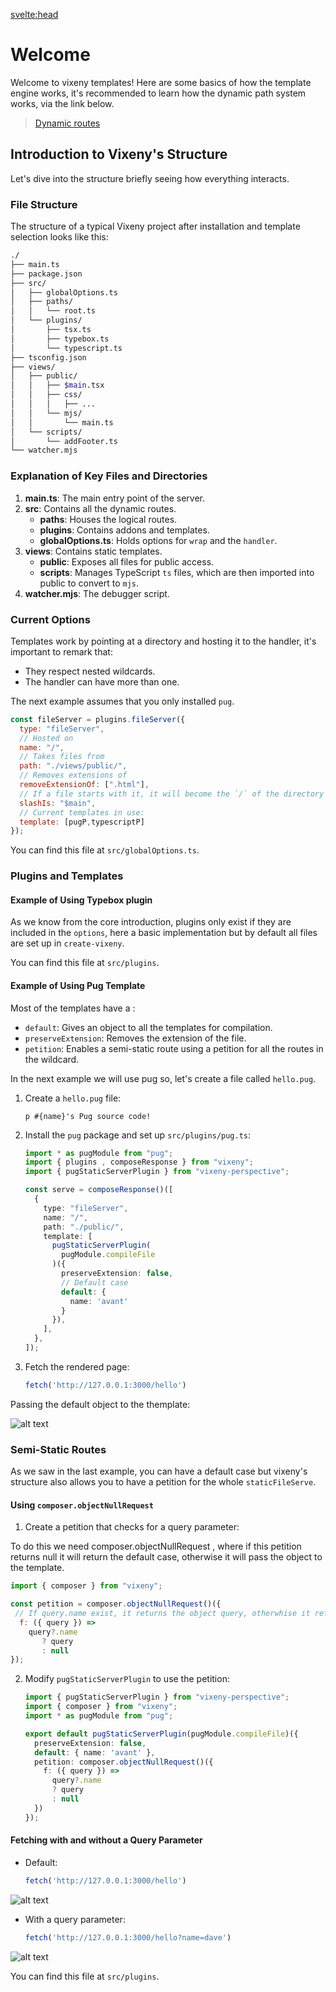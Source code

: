 
<script>
  // Importing necessary components
  import Tabs from "$lib/components/Tabs.md";
  import Bash from "$lib/components/SmallComponents/Bash.md";
  import plugin from "$lib/examples/plugins_typebox.md";
  import Request from "$lib/components/Request.svelte"
  // Array containing the installation options for the Tabs component
  const install = [
    { title: "Bun", component: Bash, details: { runtime: "bun" } },
    { title: "Deno", component: Bash, details: { runtime: "deno" } }
  ];
  const tab0 = [
      {title: "main.ts", component: plugin, details: {runtime: "main"}},
      {title: "setup.ts", component: plugin, details: {runtime: "setup"}}
  ];
</script>

<svelte:head>
  <script src='/prism.mjs' defer></script>
  <title>Introduction - Vixeny</title>
  <meta name="description" content="Using create-vixeny"/>
</svelte:head>


# Welcome
Welcome to vixeny templates! Here are some basics of how the template engine works, it's recommended to learn how the dynamic path system works, via the link below.

>  [Dynamic routes](https://vixeny.dev/framework/init)

## Introduction to Vixeny's Structure

Let's dive into the structure briefly seeing how everything interacts.

### File Structure

The structure of a typical Vixeny project after installation and template selection looks like this:

```bash
./
├── main.ts
├── package.json
├── src/
│   ├── globalOptions.ts
│   ├── paths/
│   │   └── root.ts
│   └── plugins/
│       ├── tsx.ts
│       ├── typebox.ts
│       └── typescript.ts
├── tsconfig.json
├── views/
│   ├── public/
│   │   ├── $main.tsx
│   │   ├── css/
│   │   │   ├── ...
│   │   └── mjs/
│   │       └── main.ts
│   └── scripts/
│       └── addFooter.ts
└── watcher.mjs
```

### Explanation of Key Files and Directories

1. **main.ts**: The main entry point of the server.
2. **src**: Contains all the dynamic routes.
   - **paths**: Houses the logical routes.
   - **plugins**: Contains addons and templates.
   - **globalOptions.ts**: Holds options for `wrap` and the `handler`.
3. **views**: Contains static templates.
   - **public**: Exposes all files for public access.
   - **scripts**: Manages TypeScript `ts` files, which are then imported into public to convert to `mjs`.
4. **watcher.mjs**: The debugger script.

### Current Options

Templates work by pointing at a directory and hosting it to the handler, it's   important to remark that:

 - They respect nested wildcards.
 - The handler can have more than one.

The next example assumes that you only installed `pug`.

```javascript
const fileServer = plugins.fileServer({
  type: "fileServer",
  // Hosted on 
  name: "/",
  // Takes files from 
  path: "./views/public/",
  // Removes extensions of 
  removeExtensionOf: [".html"],
  // If a file starts with it, it will become the `/` of the directory
  slashIs: "$main",
  // Current templates in use:
  template: [pugP,typescriptP]
});
```
You can find this file at `src/globalOptions.ts`.

### Plugins and Templates

#### Example of Using Typebox plugin

As we know from the core introduction, plugins only exist if they are included in the `options`, here a basic implementation but by default all files are set up in `create-vixeny`.

You can find this file at `src/plugins`.

<Tabs data={tab0}/>

#### Example of Using Pug Template

Most of the templates have a :  

- `default`: Gives an object to all the templates for compilation. 
- `preserveExtension`: Removes the extension of the file. 
- `petition`: Enables a semi-static route using a petition for all the routes in the wildcard. 

In the next example we will use pug so, let's create a file called `hello.pug`.

1. Create a `hello.pug` file:
   ```pug
   p #{name}'s Pug source code!
   ```

2. Install the `pug` package and set up `src/plugins/pug.ts`:
   ```ts
   import * as pugModule from "pug";
   import { plugins , composeResponse } from "vixeny";
   import { pugStaticServerPlugin } from "vixeny-perspective";

   const serve = composeResponse()([
     {
       type: "fileServer",
       name: "/",
       path: "./public/",
       template: [
         pugStaticServerPlugin(
           pugModule.compileFile
         )({
           preserveExtension: false,
           // Default case
           default: {
             name: 'avant'
           }
         }),
       ],
     },
   ]);
   ```

3. Fetch the rendered page:
   ```javascript
   fetch('http://127.0.0.1:3000/hello')
   ```

Passing the default object to the themplate:

![alt text](/avantExample.png)

### Semi-Static Routes

As we saw in the last example, you can have a default case but vixeny's structure also allows you to have a petition for the whole `staticFileServe`.

#### Using `composer.objectNullRequest`

1. Create a petition that checks for a query parameter:

To do this we need composer.objectNullRequest , where if this petition returns null it will return the default case, otherwise it will pass the object to the template.

   ```javascript
   import { composer } from "vixeny";

   const petition = composer.objectNullRequest()({
    // If query.name exist, it returns the object query, otherwhise it returns null
     f: ({ query }) => 
       query?.name 
          ? query 
          : null
   });
   ```
2. Modify `pugStaticServerPlugin` to use the petition:
   ```ts
   import { pugStaticServerPlugin } from "vixeny-perspective";
   import { composer } from "vixeny";
   import * as pugModule from "pug";

   export default pugStaticServerPlugin(pugModule.compileFile)({
     preserveExtension: false,
     default: { name: 'avant' },
     petition: composer.objectNullRequest()({
       f: ({ query }) => 
         query?.name 
         ? query 
         : null
     })
   });
   ```

#### Fetching with and without a Query Parameter


<Request  displaysData={false} />

- Default:
  ```javascript
  fetch('http://127.0.0.1:3000/hello')
  ```
![alt text](/avantExample.png)

- With a query parameter:
  ```javascript
  fetch('http://127.0.0.1:3000/hello?name=dave')
  ```
![alt text](/daveExample.png)

You can find this file at `src/plugins`.